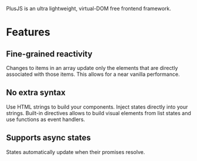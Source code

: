 PlusJS is an ultra lightweight, virtual-DOM free frontend framework.
# Features
## Fine-grained reactivity
Changes to items in an array update only the elements that are directly associated with those items.
This allows for a near vanilla performance.

## No extra syntax
Use HTML strings to build your components. Inject states directly into your strings. Built-in directives allows to build visual elements from list states and use functions as event handlers.

## Supports async states
States automatically update when their promises resolve.
